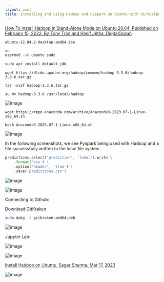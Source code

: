 ```yaml
---
layout: post
title: Installing and using Hadoop and Pyspark on Ubuntu with VirtualBox and VMware
---
```


[How To Install Hadoop in Stand-Alone Mode on Ubuntu 20.04. Published on February 15, 2022. By Tony Tran and Hanif Jetha. DigitalOcean](https://www.digitalocean.com/community/tutorials/how-to-install-hadoop-in-stand-alone-mode-on-ubuntu-20-04)

`ubuntu-22.04.2-desktop-amd64.iso`

```bash
su
usermod -aG ubuntu sudo
```

```bash
sudo apt install default-jdk
```

`wget https://dlcdn.apache.org/hadoop/common/hadoop-3.3.6/hadoop-3.3.6.tar.gz`

`tar -xvzf hadoop-3.3.6.tar.gz`

`su mv hadoop-3.3.6 /usr/local/hadoop`

![image](https://github.com/jordanbell2357/jordanbell2357.github.io/assets/47544607/27948f3f-a26a-49bc-b356-f5d834bf2da0)

`wget https://repo.anaconda.com/archive/Anaconda3-2023.07-1-Linux-x86_64.sh`

`bash Anaconda3-2023.07-1-Linux-x86_64.sh`

![image](https://github.com/jordanbell2357/jordanbell2357.github.io/assets/47544607/5e6176c9-d4f3-46f2-bfa1-8237e401d1b0)

In the following screenshots, we see Pyspark being used with Hadoop and a file successfully written to the local file system.

```python
predictions.select('prediction', 'label').write \
    .format('csv') \
    .option('header', 'true') \
    .save('predictions.csv')
```

![image](https://github.com/jordanbell2357/jordanbell2357.github.io/assets/47544607/e79d3191-ce4f-4be4-b342-6395116fad18)

![image](https://github.com/jordanbell2357/jordanbell2357.github.io/assets/47544607/1d2421ab-fd3d-4320-abc5-6397f1de31ae)

Connecting to Github:

[Download GitKraken](https://www.gitkraken.com/download)

```bash
sudo dpkg -i gitkraken-amd64.deb
```

![image](https://github.com/jordanbell2357/jordanbell2357.github.io/assets/47544607/3e708dcb-4210-4f5c-ab5e-cc25a2b7896c)

Jupyter Lab:

![image](https://github.com/jordanbell2357/jordanbell2357.github.io/assets/47544607/3bb7f2c7-c91d-45ba-bc9e-7d329782e6fd)

![image](https://github.com/jordanbell2357/jordanbell2357.github.io/assets/47544607/4a504891-932f-43fa-994b-fbb29b39db7d)

[Install Hadoop on Ubuntu. Sagar Sharma. Mar 17, 2023](https://learnubuntu.com/install-hadoop/)

![image](https://github.com/jordanbell2357/jordanbell2357.github.io/assets/47544607/cfb42595-00e9-4a02-9586-bd51aef27edc)

